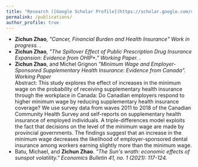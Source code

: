```yaml
---
title: "Research ([Google Scholar Profile](https://scholar.google.com/citations?user=6-cTZxkAAAAJ&hl=en))"
permalink: /publications/
author_profile: true
---
```

* <b>Zichun Zhao</b>, <i>"Cancer, Financial Burden and Health Insurance" Work in progress. </i>.<br>
* <b>Zichun Zhao</b>, <i>"The Spillover Effect of Public Prescription Drug Insurance Expansion: Evidence from OHIP+." Working Paper. </i>.<br>
* <b>Zichun Zhao</b>, and Michel Grignon  <i>"Minimum Wage and Employer-Sponsored Supplementary Health Insurance: Evidence from Canada". Working Paper</i><br>
Abstract: This study explores the effect of increases in the minimum wage on the probability of receiving supplementary health insurance through the workplace in Canada: Do Canadian employers respond to higher minimum wage by reducing supplementary health insurance coverage? We use survey data from waves 2011 to 2018 of the Canadian Community Health Survey and self-reports on supplementary health insurance of employed individuals. A triple-differences model exploits the fact that decisions on the level of the minimum wage are made by provincial governments. The findings suggest that an increase in the minimum wage decreases the likelihood of employer-sponsored dental insurance among workers earning slightly more than the minimum wage.
* Batu, Michael, and <b>Zichun Zhao</b>.  <i>"The Sun's wrath: economic effects of sunspot volatility." Economics Bulletin 41, no. 1 (2021): 117-124.</i><br>






